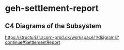 # geh-settlement-report
## C4 Diagrams of the Subsystem

https://structurizr.acorn-prod.dk/workspace/1/diagrams?continue#SettlementReport